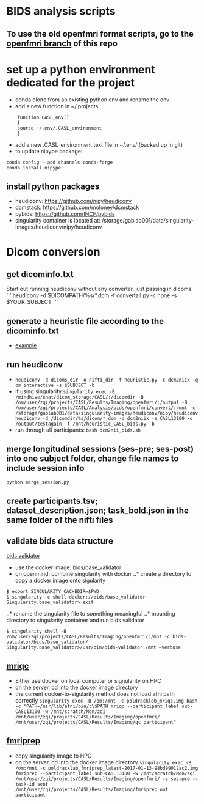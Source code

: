 # BIDS analysis scripts

## To use the old openfmri format scripts, go to the [openfmri branch](https://github.com/gablab/openfmri/tree/openfmri) of this repo

# set up a python environment dedicated for the project
* conda clone from an existing python env and rename the env
* add a new function in ~/.projects
```
    function CASL_env()
    {
    source ~/.env/.CASL_environment
    }
```
* add a new .CASL_environment text file in ~/.env/ (backed up in git)
* to update nipype package: 
```
conda config --add channels conda-forge
conda install nipype
```

## install python packages
* heudiconv: https://github.com/nipy/heudiconv
* dcmstack: https://github.com/moloney/dcmstack
* pybids: https://github.com/INCF/pybids
* singularity container is located at: /storage/gablab001/data/singularity-images/heudiconv/nipy/heudiconv

# Dicom conversion
## get dicominfo.txt 
Start out running heudiconv without any converter, just passing in dicoms.
'''
heudiconv -d $DICOMPATH/%s/*.dcm -f convertall.py -c none -s $YOUR_SUBJECT
'''
## generate a heuristic file according to the dicominfo.txt
* [example]( https://github.com/nipy/heudiconv/blob/master/heuristics/cmrr_heuristic.py)

## run heudiconv
* ```heudiconv -d dicoms_dir -o nifti_dir -f heuristic.py -c dcm2niix -q om_interactive -s $SUBJECT -b```
* if using singularity:```singularity exec -B /mindhive/xnat/dicom_storage/CASL/:/dicomdir -B /om/user/zqi/projects/CASL/Results/Imaging/openfmri/:/output -B /om/user/zqi/projects/CASL/Analysis/bids/openfmri/convert/:/mnt -c /storage/gablab001/data/singularity-images/heudiconv/nipy/heudiconv heudiconv -d /dicomdir/%s/dicom/*.dcm -c dcm2niix -s CASL13100 -o /output/testagain -f /mnt/heuristic_CASL_bids.py -b```
* run through all participants: ```bash dcm2nii_bids.sh```

## merge longitudinal sessions (ses-pre; ses-post) into one subject folder, change file names to include session info
```
python merge_session.py
```

## create participants.tsv; dataset_description.json; task_bold.json in the same folder of the nifti files

## validate bids data structure
[bids validator](https://github.com/INCF/bids-validator)
* use the docker image: bids/base_validator
* on openmind: combine singularity with docker
..* create a directory to copy a docker image onto sigularity
```
$ export SINGULARITY_CACHEDIR=$PWD
$ singularity -c shell docker://bids/base_validator
Singularity.base_validator> exit
```
..* rename the singularity file to something meaningful
..* mounting directory to singularity container and run bids validator
```
$ singularity shell -B /om/user/zqi/projects/CASL/Results/Imaging/openfmri/:/mnt -c bids-validator/bids/base_validator/
Singularity.base_validator>/usr/bin/bids-validator /mnt —verbose
```
## [mriqc](http://mriqc.readthedocs.io/en/latest/)
* Either use docker on local computer or signularity on HPC
* on the server, cd into the docker image directory
* the current docker-to-sigularity method does not load afni path correctly
```singularity exec -B /om:/mnt -c poldracklab_mriqc.img bash -c "PATH=/usr/lib/afni/bin/:\$PATH mriqc --participant_label sub-CASL13100 -w /mnt/scratch/Mon/zqi /mnt/user/zqi/projects/CASL/Results/Imaging/openfmri/ /mnt/user/zqi/projects/CASL/Results/Imaging/qc participant"```

## [fmriprep](http://fmriprep.readthedocs.io/en/stable/installation.html)
* copy singularity image to HPC
* on the server, cd into the docker image directory
```singularity exec -B /om:/mnt -c poldracklab_fmriprep_latest-2017-01-13-98bd99012ac2.img fmriprep --participant_label sub-CASL13100 -w /mnt/scratch/Mon/zqi /mnt/user/zqi/projects/CASL/Results/Imaging/openfmri/ -s ses-pre --task-id sent /mnt/user/zqi/projects/CASL/Results/Imaging/fmriprep_out participant```

